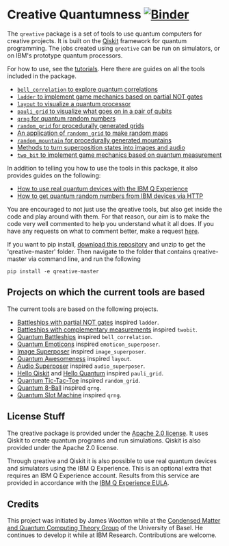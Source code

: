 # Creative Quantumness [![Binder](https://mybinder.org/badge_logo.svg)](https://mybinder.org/v2/gh/quantumjim/qreative/master?filepath=README.ipynb)

The `qreative` package is a set of tools to use quantum computers for creative projects. It is built on the [Qiskit](https://qiskit.org) framework for quantum programming. The jobs created using `qreative` can be run on simulators, or on IBM's prototype quantum processors.

For how to use, see the [tutorials](tutorials/README.md). Here there are guides on all the tools included in the package.

* [`bell_correlation` to explore quantum correlations](tutorials/bell_correlation.ipynb)
* [`ladder` to implement game mechanics based on partial NOT gates](tutorials/ladder.ipynb)
* [`layout` to visualize a quantum processor](tutorials/layout.ipynb)
* [`pauli_grid` to visualize what goes on in a pair of qubits](tutorials/pauli_grid.ipynb)
* [`qrng` for quantum random numbers](tutorials/qrng.ipynb)
* [`random_grid` for procedurally generated grids](tutorials/random_grid.ipynb)
* [An application of `randomn_grid` to make random maps](tutorials/random-maps-with-random_grid.ipynb)
* [`random_mountain` for procedurally generated mountains](tutorials/random_mountain.ipynb)
* [Methods to turn superposition states into images and audio](tutorials/superposers.ipynb)
* [`two_bit` to implement game mechanics based on quantum measurement](tutorials/twobit.ipynb)

In addition to telling you how to use the tools in this package, it also provides guides on the following:

* [How to use real quantum devices with the IBM Q Experience](tutorials/Using-IBM-Q-Experience.ipynb)
* [How to get quantum random numbers from IBM devices via HTTP](tutorials/qrng_with_http.ipynb)

You are encouraged to not just use the qreative tools, but also get inside the code and play around with them. For that reason, our aim is to make the code very well commented to help you understand what it all does. If you have any requests on what to comment better, make a request [here](https://github.com/quantumjim/qreative/issues/new).

If you want to pip install, [download this repository](https://github.com/quantumjim/qreative/archive/master.zip) and unzip to get the 'qreative-master' folder. Then navigate to the folder that contains qreative-master via command line, and run the following

    pip install -e qreative-master
    
## Projects on which the current tools are based

The current tools are based on the following projects.

* [Battleships with partial NOT gates](https://medium.com/qiskit/how-to-program-a-quantum-computer-982a9329ed02) inspired `ladder`.
* [Battleships with complementary measurements](https://medium.com/@decodoku/how-to-program-a-quantum-computer-part-2-f0d3eee872fe) inspired `twobit`.
* [Quantum Battleships](https://medium.com/@decodoku/quantum-battleships-the-first-multiplayer-game-for-a-quantum-computer-e4d600ccb3f3) inspired `bell_correlation`.
* [Quantum Emoticons](https://medium.com/qiskit/making-a-quantum-computer-smile-cee86a6fc1de) inspired `emoticon_superposer`.
* [Image Superposer](https://medium.com/qiskit/a-quantum-superposition-of-a-tiger-and-a-bear-b461e3b23908)
 inspired `image_superposer`.
* [Quantum Awesomeness](https://github.com/Qiskit/qiskit-tutorials/blob/master/community/games/quantum_awesomeness.ipynb) inspired `layout`.
* [Audio Superposer](https://github.com/Qiskit/qiskit-tutorials/blob/master/community/hello_world/laurel_or_yanny.ipynb) inspired `audio_superposer`.
* [Hello Qiskit](https://github.com/Qiskit/qiskit-tutorials/blob/master/community/games/Hello_Qiskit.ipynb)
  and [Hello Quantum](http://helloquantum.mybluemix.net/) inspired `pauli_grid`.
* [Quantum Tic-Tac-Toe](https://github.com/Qiskit/qiskit-tutorials/blob/master/community/games/quantum_tic_tac_toe.ipynb)  inspired `random_grid`.
* [Quantum 8-Ball](https://github.com/Qiskit/qiskit-tutorials/blob/master/community/hello_world/quantum_8ball.ipynb)  inspired `qrng`.
* [Quantum Slot Machine](https://github.com/Qiskit/qiskit-tutorials/blob/master/community/games/quantum_slot_machine.ipynb)  inspired `qrng`.

## License Stuff

The qreative package is provided under the [Apache 2.0 license](LICENSE.txt). It uses Qiskit to create quantum programs and run simulations. Qiskit is also provided under the Apache 2.0 license.

Through qreative and Qiskit it is also possible to use real quantum devices and simulators using the IBM Q Experience. This is an optional extra that requires an IBM Q Experience account. Results from this service are provided in accordance with the [IBM Q Experience EULA](https://quantumexperience.ng.bluemix.net/qx/terms).

## Credits

This project was initiated by James Wootton while at the [Condensed Matter and Quantum Computing Theory Group](http://www.quantumtheory.unibas.ch/) of the University of Basel. He continues to develop it while at IBM Research. Contributions are welcome.
